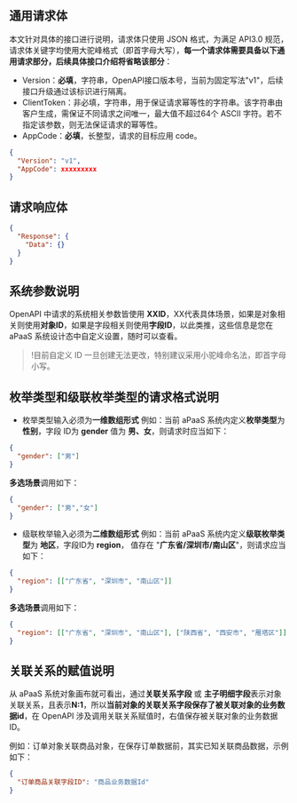 ## 通用请求体

本文针对具体的接口进行说明，请求体只使用 JSON 格式，为满足 API3.0 规范，请求体关键字均使用大驼峰格式（即首字母大写），**每一个请求体需要具备以下通用请求部分，后续具体接口介绍将省略该部分**：

- Version：**必填**，字符串，OpenAPI接口版本号，当前为固定写法"v1"，后续接口升级通过该标识进行隔离。
- ClientToken：非必填，字符串，用于保证请求幂等性的字符串。该字符串由客户生成，需保证不同请求之间唯一，最大值不超过64个 ASCII 字符。若不指定该参数，则无法保证请求的幂等性。
- AppCode：**必填**，长整型，请求的目标应用 code。

```json
{
  "Version": "v1",
  "AppCode": xxxxxxxxx
}
```

## 请求响应体

```json
{
  "Response": {
    "Data": {}
  }
}
```

## 系统参数说明

OpenAPI 中请求的系统相关参数皆使用 **XXID**，XX代表具体场景，如果是对象相关则使用**对象ID**，如果是字段相关则使用**字段ID**，以此类推，这些信息是您在 aPaaS 系统设计态中自定义设置，随时可以查看。

>!目前自定义 ID 一旦创建无法更改，特别建议采用小驼峰命名法，即首字母小写。

## 枚举类型和级联枚举类型的请求格式说明

- 枚举类型输入必须为**一维数组形式**
例如：当前 aPaaS 系统内定义**枚举类型**为 **性别**，字段 ID为 **gender**  值为 **男、女**，则请求时应当如下：
``` json
{
  "gender": ["男"]
}
```
**多选场景**调用如下：
```json
{
  "gender": ["男","女"]
}
```



- 级联枚举输入必须为**二维数组形式**
 例如：当前 aPaaS 系统内定义**级联枚举类型**为 **地区**，字段ID为 **region**， 值存在 "**广东省/深圳市/南山区**"，则请求应当如下：
```json
{
  "region": [["广东省", "深圳市", "南山区"]]
}
```
**多选场景**调用如下：
```json
{
  "region": [["广东省", "深圳市", "南山区"], ["陕西省", "西安市", "雁塔区"]]
}
```

## 关联关系的赋值说明

从 aPaaS 系统对象画布就可看出，通过**关联关系字段** 或 **主子明细字段**表示对象关联关系，且表示**N:1**，所以**当前对象的关联关系字段保存了被关联对象的业务数据id**，在 OpenAPI 涉及调用关联关系赋值时，右值保存被关联对象的业务数据 ID。

例如：订单对象关联商品对象，在保存订单数据前，其实已知关联商品数据，示例如下：
```json
{
  "订单商品关联字段ID": "商品业务数据Id"
}
```
